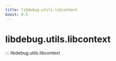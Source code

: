 ```yaml
---
title: libdebug.utils.libcontext
boost: 0.5
---
```

# libdebug.utils.libcontext
::: libdebug.utils.libcontext
